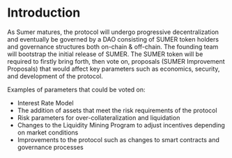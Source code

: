 # Introduction

As Sumer matures, the protocol will undergo progressive decentralization and eventually be governed by a DAO consisting of SUMER token holders and governance structures both on-chain & off-chain. The founding team will bootstrap the initial release of SUMER. The SUMER token will be required to firstly bring forth, then vote on, proposals (SUMER Improvement Proposals) that would affect key parameters such as economics, security, and development of the protocol.

Examples of parameters that could be voted on:&#x20;

* Interest Rate Model&#x20;
* The addition of assets that meet the risk requirements of the protocol&#x20;
* Risk parameters for over-collateralization and liquidation&#x20;
* Changes to the Liquidity Mining Program to adjust incentives depending on market conditions&#x20;
* Improvements to the protocol such as changes to smart contracts and governance processes
